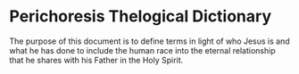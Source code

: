 # Perichoresis Thelogical Dictionary
The purpose of this document is to define terms in light of who Jesus is and what he has done to include the human race into the eternal relationship that he shares with his Father in the Holy Spirit.